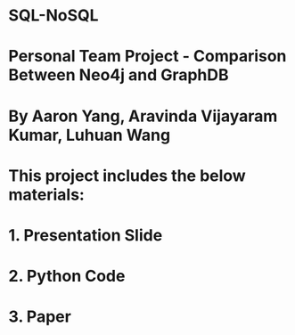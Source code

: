 # SQL-NoSQL
# Personal Team Project - Comparison Between Neo4j and GraphDB
# By Aaron Yang, Aravinda Vijayaram Kumar, Luhuan Wang
#
# This project includes the below materials:
#
# 1. Presentation Slide
#
# 2. Python Code
#
# 3. Paper
#
